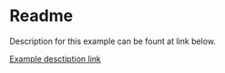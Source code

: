 # Readme

Description for this example can be fount at link below. 

[Example desctiption link](https://rristm.github.io/stm32_threadx/show/threadx_thread_create_example.md)